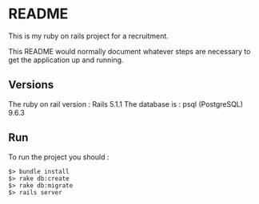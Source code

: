 # README

This is my ruby on rails project for a recruitment.

This README would normally document whatever steps are necessary to get the
application up and running.

Versions
---
The ruby on rail version : Rails 5.1.1
The database is : psql (PostgreSQL) 9.6.3

Run
---

To run the project you should :
```
$> bundle install
$> rake db:create
$> rake db:migrate
$> rails server
```

